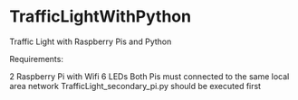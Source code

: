 # TrafficLightWithPython
Traffic Light with Raspberry Pis and Python 

Requirements:

2 Raspberry Pi with Wifi 
6 LEDs 
Both Pis must connected to the same local area network 
TrafficLight_secondary_pi.py should be executed first


